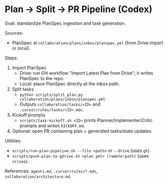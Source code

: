 # Plan → Split → PR Pipeline (Codex)

Goal: standardize PlanSpec ingestion and task generation.

Sources:
- PlanSpec at `collaboration/plans/inbox/planspec.yml` (from Drive import or local).

Steps:
1) Import PlanSpec
   - Drive: run GH workflow "Import Latest Plan from Drive"; it writes PlanSpec to the repo.
   - Local: place PlanSpec directly at the inbox path.
2) Split tasks
   - `python scripts/split_plan.py collaboration/plans/inbox/planspec.yml`
   - Outputs `collaboration/tasks/<ID>` and `.cursor/rules/tasks/<ID>.mdc`.
3) Kickoff prompts
   - `scripts/task-kickoff.sh <ID>` prints Planner/Implementer/Critic prompts and writes `KICKOFF.md`.
4) Optional: open PR containing plan + generated tasks/state updates.

Utilities:
- `scripts/run-plan-pipeline.sh --file <path>` or `--drive` (uses `gh`).
- `scripts/push-plan-to-gdrive.sh <plan.yml> [remote:path]` (uses `rclone`).

References: `agents.md`, `.cursor/rules/*.mdc`, `collaboration/architecture.md`.


